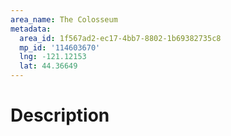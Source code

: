 ```yaml
---
area_name: The Colosseum
metadata:
  area_id: 1f567ad2-ec17-4bb7-8802-1b69382735c8
  mp_id: '114603670'
  lng: -121.12153
  lat: 44.36649
---
```

# Description
